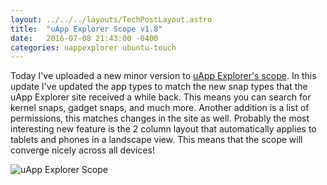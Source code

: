 ```yaml
---
layout: ../../../layouts/TechPostLayout.astro
title:  "uApp Explorer Scope v1.8"
date:   2016-07-08 21:43:00 -0400
categories: uappexplorer ubuntu-touch
---
```


Today I've uploaded a new minor version to
[uApp Explorer's scope](https://uappexplorer.com/app/uappexplorer-scope.bhdouglass).
In this update I've updated the app types to match the new snap types that
the uApp Explorer site received a while back. This means you can search for kernel
snaps, gadget snaps, and much more. Another addition is a list of permissions,
this matches changes in the site as well. Probably the most interesting new
feature is the 2 column layout that automatically applies to tablets and phones
in a landscape view. This means that the scope will converge nicely across all
devices!

![uApp Explorer Scope](/images/blog/uappexplorer/scope1.png)

